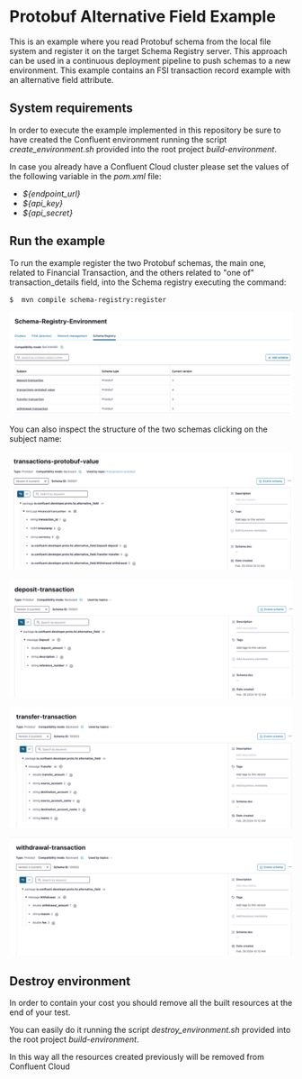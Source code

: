 # Protobuf Alternative Field Example
This is an example where you read Protobuf schema from the local file system and register it on the target Schema Registry server.
This approach can be used in a continuous deployment pipeline to push schemas to a new environment.
This example contains an FSI transaction record example with an alternative field attribute.

## System requirements
In order to execute the example implemented in this repository be sure to have created the Confluent environment
running the script _create_environment.sh_ provided into the root project _build-environment_.

In case you already have a Confluent Cloud cluster please set the values of the following variable in the _pom.xml_ file:

- _${endpoint_url}_
- _${api_key}_
- _${api_secret}_

## Run the example
To run the example register the two Protobuf schemas, the main one, related to Financial Transaction, and the others
related to "one of" transaction_details field, into the Schema registry executing the command:

```
$  mvn compile schema-registry:register  
```

![List of schemas](assets/images/protobuf-schema-registry.png)

You can also inspect the structure of the two schemas clicking on the subject name:

![Financial_Transaction](assets/images/financial-transaction-protobuf.png)

![Deposit_Transaction](assets/images/deposit-transaction-protobuf.png)

![Transfer_Transaction](assets/images/transfer-transaction-protobuf.png)

![Withdrawal_Transaction](assets/images/withdrawal-transaction-protobuf.png)

## Destroy environment
In order to contain your cost you should remove all the built resources at the end of your test.

You can easily do it running the script _destroy_environment.sh_ provided into the root project _build-environment_.

In this way all the resources created previously will be removed from Confluent Cloud
